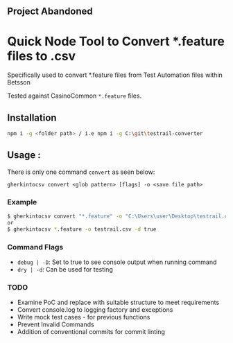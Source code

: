 ## Project Abandoned
Quick Node Tool to Convert *.feature files to .csv
===================================================

Specifically used to convert *.feature files from Test Automation files within Betsson

Tested against CasinoCommon `*.feature` files.

## Installation
```bash
npm i -g <folder path> / i.e npm i -g C:\git\testrail-converter
```

## Usage :
There is only one command `convert` as seen below:

`gherkintocsv convert <glob pattern> [flags] -o <save file path>`

### Example
```bash
$ gherkintocsv convert "*.feature" -o "C:\Users\user\Desktop\testrail.csv" -D true
or
$ gherkintocsv *.feature -o testrail.csv -d true
```

### Command Flags
- `debug | -D`: Set to true to see console output when running command
- `dry | -d`: Can be used for testing

### TODO
* Examine PoC and replace with suitable structure to meet requirements
* Convert console.log to logging factory and exceptions
* Write mock test cases - for previous functions
* Prevent Invalid Commands
* Addition of conventional commits for commit linting
